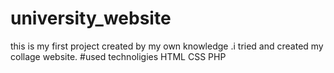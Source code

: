 # university_website
this is my first project created by my own knowledge .i tried and created my collage website.
#used technoligies
HTML
CSS
PHP
